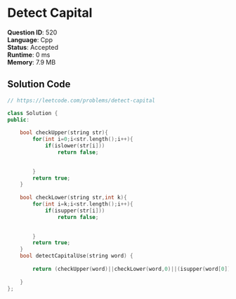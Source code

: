 # Detect Capital

**Question ID**: 520  
**Language**: Cpp  
**Status**: Accepted  
**Runtime**: 0 ms  
**Memory**: 7.9 MB  

## Solution Code
```cpp
// https://leetcode.com/problems/detect-capital

class Solution {
public:
    
    bool checkUpper(string str){
        for(int i=0;i<str.length();i++){
            if(islower(str[i]))
                return false;

         
        }
        return true;
    }
    
    bool checkLower(string str,int k){
        for(int i=k;i<str.length();i++){
            if(isupper(str[i]))
                return false;

         
        }
        return true;
    }
    bool detectCapitalUse(string word) {
        
        return (checkUpper(word)||checkLower(word,0)||(isupper(word[0])&& checkLower (word,1)));
        
    }
};
```
